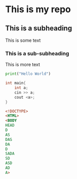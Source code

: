 # This is my repo
## This is a subheading
This is some text
### This is a sub-subheading
This is more text
```python
print("Hello World")
```
```cpp
int main{
    int a;
    cin >> a;
    cout <a>;
}
```
```html
<!DOCTYPE>
<HTML>
<BODY
HEAD
D
AS
DAS
DA
D
SADA
SD
ASD
AD
A>